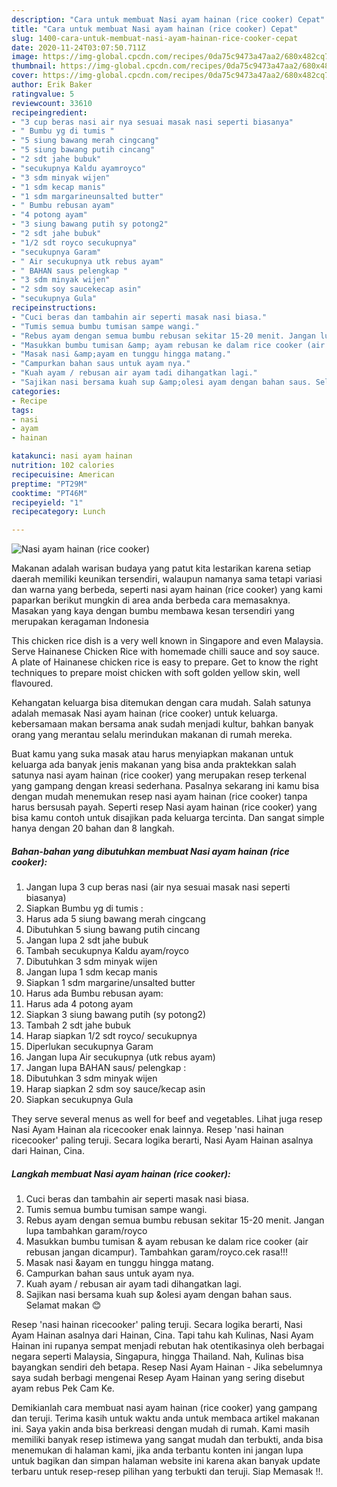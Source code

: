 ```yaml
---
description: "Cara untuk membuat Nasi ayam hainan (rice cooker) Cepat"
title: "Cara untuk membuat Nasi ayam hainan (rice cooker) Cepat"
slug: 1400-cara-untuk-membuat-nasi-ayam-hainan-rice-cooker-cepat
date: 2020-11-24T03:07:50.711Z
image: https://img-global.cpcdn.com/recipes/0da75c9473a47aa2/680x482cq70/nasi-ayam-hainan-rice-cooker-foto-resep-utama.jpg
thumbnail: https://img-global.cpcdn.com/recipes/0da75c9473a47aa2/680x482cq70/nasi-ayam-hainan-rice-cooker-foto-resep-utama.jpg
cover: https://img-global.cpcdn.com/recipes/0da75c9473a47aa2/680x482cq70/nasi-ayam-hainan-rice-cooker-foto-resep-utama.jpg
author: Erik Baker
ratingvalue: 5
reviewcount: 33610
recipeingredient:
- "3 cup beras nasi air nya sesuai masak nasi seperti biasanya"
- " Bumbu yg di tumis "
- "5 siung bawang merah cingcang"
- "5 siung bawang putih cincang"
- "2 sdt jahe bubuk"
- "secukupnya Kaldu ayamroyco"
- "3 sdm minyak wijen"
- "1 sdm kecap manis"
- "1 sdm margarineunsalted butter"
- " Bumbu rebusan ayam"
- "4 potong ayam"
- "3 siung bawang putih sy potong2"
- "2 sdt jahe bubuk"
- "1/2 sdt royco secukupnya"
- "secukupnya Garam"
- " Air secukupnya utk rebus ayam"
- " BAHAN saus pelengkap "
- "3 sdm minyak wijen"
- "2 sdm soy saucekecap asin"
- "secukupnya Gula"
recipeinstructions:
- "Cuci beras dan tambahin air seperti masak nasi biasa."
- "Tumis semua bumbu tumisan sampe wangi."
- "Rebus ayam dengan semua bumbu rebusan sekitar 15-20 menit. Jangan lupa tambahkan garam/royco"
- "Masukkan bumbu tumisan &amp; ayam rebusan ke dalam rice cooker (air rebusan jangan dicampur). Tambahkan garam/royco.cek rasa!!!"
- "Masak nasi &amp;ayam en tunggu hingga matang."
- "Campurkan bahan saus untuk ayam nya."
- "Kuah ayam / rebusan air ayam tadi dihangatkan lagi."
- "Sajikan nasi bersama kuah sup &amp;olesi ayam dengan bahan saus. Selamat makan 😊"
categories:
- Recipe
tags:
- nasi
- ayam
- hainan

katakunci: nasi ayam hainan 
nutrition: 102 calories
recipecuisine: American
preptime: "PT29M"
cooktime: "PT46M"
recipeyield: "1"
recipecategory: Lunch

---
```



![Nasi ayam hainan (rice cooker)](https://img-global.cpcdn.com/recipes/0da75c9473a47aa2/680x482cq70/nasi-ayam-hainan-rice-cooker-foto-resep-utama.jpg)

Makanan adalah warisan budaya yang patut kita lestarikan karena setiap daerah memiliki keunikan tersendiri, walaupun namanya sama tetapi variasi dan warna yang berbeda, seperti nasi ayam hainan (rice cooker) yang kami paparkan berikut mungkin di area anda berbeda cara memasaknya. Masakan yang kaya dengan bumbu membawa kesan tersendiri yang merupakan keragaman Indonesia

This chicken rice dish is a very well known in Singapore and even Malaysia. Serve Hainanese Chicken Rice with homemade chilli sauce and soy sauce. A plate of Hainanese chicken rice is easy to prepare. Get to know the right techniques to prepare moist chicken with soft golden yellow skin, well flavoured.

Kehangatan keluarga bisa ditemukan dengan cara mudah. Salah satunya adalah memasak Nasi ayam hainan (rice cooker) untuk keluarga. kebersamaan makan bersama anak sudah menjadi kultur, bahkan banyak orang yang merantau selalu merindukan makanan di rumah mereka.

Buat kamu yang suka masak atau harus menyiapkan makanan untuk keluarga ada banyak jenis makanan yang bisa anda praktekkan salah satunya nasi ayam hainan (rice cooker) yang merupakan resep terkenal yang gampang dengan kreasi sederhana. Pasalnya sekarang ini kamu bisa dengan mudah menemukan resep nasi ayam hainan (rice cooker) tanpa harus bersusah payah.
Seperti resep Nasi ayam hainan (rice cooker) yang bisa kamu contoh untuk disajikan pada keluarga tercinta. Dan sangat simple hanya dengan 20 bahan dan 8 langkah.


<!--inarticleads1-->

##### Bahan-bahan yang dibutuhkan membuat Nasi ayam hainan (rice cooker):

1. Jangan lupa 3 cup beras nasi (air nya sesuai masak nasi seperti biasanya)
1. Siapkan  Bumbu yg di tumis :
1. Harus ada 5 siung bawang merah cingcang
1. Dibutuhkan 5 siung bawang putih cincang
1. Jangan lupa 2 sdt jahe bubuk
1. Tambah secukupnya Kaldu ayam/royco
1. Dibutuhkan 3 sdm minyak wijen
1. Jangan lupa 1 sdm kecap manis
1. Siapkan 1 sdm margarine/unsalted butter
1. Harus ada  Bumbu rebusan ayam:
1. Harus ada 4 potong ayam
1. Siapkan 3 siung bawang putih (sy potong2)
1. Tambah 2 sdt jahe bubuk
1. Harap siapkan 1/2 sdt royco/ secukupnya
1. Diperlukan secukupnya Garam
1. Jangan lupa  Air secukupnya (utk rebus ayam)
1. Jangan lupa  BAHAN saus/ pelengkap :
1. Dibutuhkan 3 sdm minyak wijen
1. Harap siapkan 2 sdm soy sauce/kecap asin
1. Siapkan secukupnya Gula


They serve several menus as well for beef and vegetables. Lihat juga resep Nasi Ayam Hainan ala ricecooker enak lainnya. Resep &#39;nasi hainan ricecooker&#39; paling teruji. Secara logika berarti, Nasi Ayam Hainan asalnya dari Hainan, Cina. 

<!--inarticleads2-->

##### Langkah membuat  Nasi ayam hainan (rice cooker):

1. Cuci beras dan tambahin air seperti masak nasi biasa.
1. Tumis semua bumbu tumisan sampe wangi.
1. Rebus ayam dengan semua bumbu rebusan sekitar 15-20 menit. Jangan lupa tambahkan garam/royco
1. Masukkan bumbu tumisan &amp; ayam rebusan ke dalam rice cooker (air rebusan jangan dicampur). Tambahkan garam/royco.cek rasa!!!
1. Masak nasi &amp;ayam en tunggu hingga matang.
1. Campurkan bahan saus untuk ayam nya.
1. Kuah ayam / rebusan air ayam tadi dihangatkan lagi.
1. Sajikan nasi bersama kuah sup &amp;olesi ayam dengan bahan saus. Selamat makan 😊


Resep &#39;nasi hainan ricecooker&#39; paling teruji. Secara logika berarti, Nasi Ayam Hainan asalnya dari Hainan, Cina. Tapi tahu kah Kulinas, Nasi Ayam Hainan ini rupanya sempat menjadi rebutan hak otentikasinya oleh berbagai negara seperti Malaysia, Singapura, hingga Thailand. Nah, Kulinas bisa bayangkan sendiri deh betapa. Resep Nasi Ayam Hainan - Jika sebelumnya saya sudah berbagi mengenai Resep Ayam Hainan yang sering disebut ayam rebus Pek Cam Ke. 

Demikianlah cara membuat nasi ayam hainan (rice cooker) yang gampang dan teruji. Terima kasih untuk waktu anda untuk membaca artikel makanan ini. Saya yakin anda bisa berkreasi dengan mudah di rumah. Kami masih memiliki banyak resep istimewa yang sangat mudah dan terbukti, anda bisa menemukan di halaman kami, jika anda terbantu konten ini jangan lupa untuk bagikan dan simpan halaman website ini karena akan banyak update terbaru untuk resep-resep pilihan yang terbukti dan teruji. Siap Memasak !!. 
